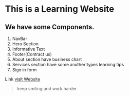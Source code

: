 # This is a Learning Website
## We have some Components.

1. NavBar 
2. Hero Section
3. Informative Text
4. Footer(Contract us)
5. About section have business chart 
6. Services section have some another types learning tips
7. Sign in form 


Link
[visit Website](https://quirky-rosalind-790f80.netlify.app/home "LCO")

>keep smiling and work harder